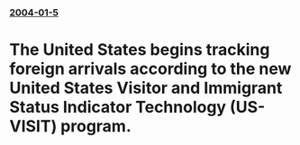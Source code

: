 ### [2004-01-5](/news/2004/01/5/index.md)

#  The United States begins tracking foreign arrivals according to the new United States Visitor and Immigrant Status Indicator Technology (US-VISIT) program.



